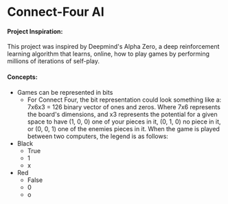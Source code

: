 # Connect-Four AI

#### Project Inspiration:
This project was inspired by Deepmind's Alpha Zero, a deep reinforcement learning algorithm that learns, online, how to play games by performing millions of iterations of self-play.

#### Concepts:
- Games can be represented in bits
  - For Connect Four, the bit representation could look something like a: 7x6x3 = 126 binary vector of ones and zeros. Where 7x6 represents the board's dimensions, and x3 represents the potential for a given space to have (1, 0, 0) one of your pieces in it, (0, 1, 0) no piece in it, or (0, 0, 1) one of the enemies pieces in it.
When the game is played between two computers, the legend is as follows:
- Black
  - True
  - 1
  - x
- Red
  - False
  - 0
  - o
